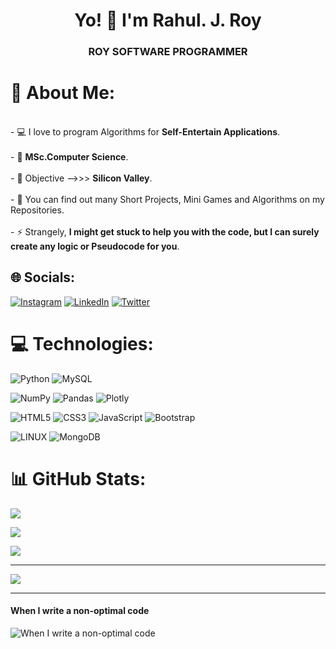 <h1 align="center">Yo! 👋 I'm Rahul. J. Roy</h1>
<h3 align="center">ROY SOFTWARE PROGRAMMER</h3>


# 💫 About Me:
<br>- 💻 I love to program Algorithms for **Self-Entertain Applications**.<br><br>- 🌱 **MSc.Computer Science**.<br><br>- 👯 Objective -->>> **Silicon Valley**.<br><br>- 👨‍ You can find out many Short Projects, Mini Games and Algorithms on my Repositories. <br><br>- ⚡ Strangely, **I might get stuck to help you with the code, but I can surely create any logic or Pseudocode for you**.<br>


## 🌐 Socials:
[![Instagram](https://img.shields.io/badge/Instagram-%23E4405F.svg?logo=Instagram&logoColor=white)](https://instagram.com/never.gives_up.roy_74) [![LinkedIn](https://img.shields.io/badge/LinkedIn-%230077B5.svg?logo=linkedin&logoColor=white)](https://linkedin.com/in/rahulroy74) [![Twitter](https://img.shields.io/badge/Twitter-%231DA1F2.svg?logo=Twitter&logoColor=white)](https://twitter.com/nevergivesuproy) 

# 💻 Technologies:
![Python](https://img.shields.io/badge/python-3670A0?style=for-the-badge&logo=python&logoColor=ffdd54)
![MySQL](https://img.shields.io/badge/mysql-%2300f.svg?style=for-the-badge&logo=mysql&logoColor=white) 

![NumPy](https://img.shields.io/badge/numpy-%23013243.svg?style=for-the-badge&logo=numpy&logoColor=white) 
![Pandas](https://img.shields.io/badge/pandas-%23150458.svg?style=for-the-badge&logo=pandas&logoColor=white) 
![Plotly](https://img.shields.io/badge/Plotly-%233F4F75.svg?style=for-the-badge&logo=plotly&logoColor=white) 

![HTML5](https://img.shields.io/badge/html5-%23E34F26.svg?style=for-the-badge&logo=html5&logoColor=white) 
![CSS3](https://img.shields.io/badge/css3-%231572B6.svg?style=for-the-badge&logo=css3&logoColor=white)
![JavaScript](https://img.shields.io/badge/javascript-%23323330.svg?style=for-the-badge&logo=javascript&logoColor=%23F7DF1E) 
![Bootstrap](https://img.shields.io/badge/bootstrap-%23563D7C.svg?style=for-the-badge&logo=bootstrap&logoColor=white)

![LINUX](https://img.shields.io/badge/Linux-FCC624?style=for-the-badge&logo=linux&logoColor=black) 
![MongoDB](https://img.shields.io/badge/MongoDB-%234ea94b.svg?style=for-the-badge&logo=mongodb&logoColor=white) 

# 📊 GitHub Stats:

![](https://github-readme-stats.vercel.app/api?username=rahulroy-rsp&theme=radical&hide_border=false&include_all_commits=false&count_private=false)<br/>

![](https://github-readme-streak-stats.herokuapp.com/?user=rahulroy-rsp&theme=radical&hide_border=false)<br/>

![](https://github-readme-stats.vercel.app/api/top-langs/?username=rahulroy-rsp&theme=radical&hide_border=false&include_all_commits=false&count_private=false&layout=compact)

---
[![](https://visitcount.itsvg.in/api?id=rahulroy-rsp&icon=2&color=5)](https://visitcount.itsvg.in)

--- 

#### When I write a non-optimal code
![When I write a non-optimal code](https://github.com/RahulRoy-rsp/RahulRoy-rsp/assets/91940155/e1013931-02b3-4d17-acdf-6558841ea7fc)
